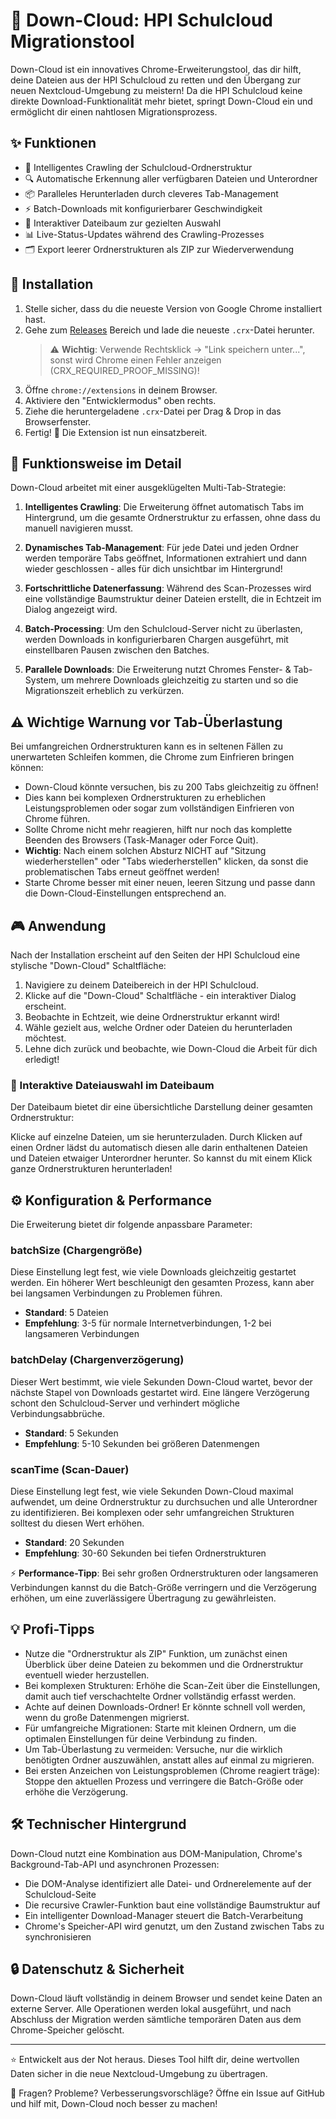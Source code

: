 # 🚀 Down-Cloud: HPI Schulcloud Migrationstool

Down-Cloud ist ein innovatives Chrome-Erweiterungstool, das dir hilft, deine Dateien aus der HPI Schulcloud zu retten und den Übergang zur neuen Nextcloud-Umgebung zu meistern! Da die HPI Schulcloud keine direkte Download-Funktionalität mehr bietet, springt Down-Cloud ein und ermöglicht dir einen nahtlosen Migrationsprozess.

## ✨ Funktionen

- 📁 Intelligentes Crawling der Schulcloud-Ordnerstruktur
- 🔍 Automatische Erkennung aller verfügbaren Dateien und Unterordner
- 📦 Paralleles Herunterladen durch cleveres Tab-Management
- ⚡ Batch-Downloads mit konfigurierbarer Geschwindigkeit
- 🧩 Interaktiver Dateibaum zur gezielten Auswahl
- 📊 Live-Status-Updates während des Crawling-Prozesses
- 🗂️ Export leerer Ordnerstrukturen als ZIP zur Wiederverwendung

## 🔧 Installation

1. Stelle sicher, dass du die neueste Version von Google Chrome installiert hast.
2. Gehe zum [Releases](https://github.com/johangrims/down-cloud/releases) Bereich und lade die neueste `.crx`-Datei herunter.
   > ⚠️ **Wichtig**: Verwende Rechtsklick → "Link speichern unter...", sonst wird Chrome einen Fehler anzeigen (CRX_REQUIRED_PROOF_MISSING)!
3. Öffne `chrome://extensions` in deinem Browser.
4. Aktiviere den "Entwicklermodus" oben rechts.
5. Ziehe die heruntergeladene `.crx`-Datei per Drag & Drop in das Browserfenster.
6. Fertig! 🎉 Die Extension ist nun einsatzbereit.

## 🚀 Funktionsweise im Detail

Down-Cloud arbeitet mit einer ausgeklügelten Multi-Tab-Strategie:

1. **Intelligentes Crawling**: Die Erweiterung öffnet automatisch Tabs im Hintergrund, um die gesamte Ordnerstruktur zu erfassen, ohne dass du manuell navigieren musst.

2. **Dynamisches Tab-Management**: Für jede Datei und jeden Ordner werden temporäre Tabs geöffnet, Informationen extrahiert und dann wieder geschlossen - alles für dich unsichtbar im Hintergrund!

3. **Fortschrittliche Datenerfassung**: Während des Scan-Prozesses wird eine vollständige Baumstruktur deiner Dateien erstellt, die in Echtzeit im Dialog angezeigt wird.

4. **Batch-Processing**: Um den Schulcloud-Server nicht zu überlasten, werden Downloads in konfigurierbaren Chargen ausgeführt, mit einstellbaren Pausen zwischen den Batches.

5. **Parallele Downloads**: Die Erweiterung nutzt Chromes Fenster- & Tab-System, um mehrere Downloads gleichzeitig zu starten und so die Migrationszeit erheblich zu verkürzen.

## ⚠️ Wichtige Warnung vor Tab-Überlastung

Bei umfangreichen Ordnerstrukturen kann es in seltenen Fällen zu unerwarteten Schleifen kommen, die Chrome zum Einfrieren bringen können:

- Down-Cloud könnte versuchen, bis zu 200 Tabs gleichzeitig zu öffnen!
- Dies kann bei komplexen Ordnerstrukturen zu erheblichen Leistungsproblemen oder sogar zum vollständigen Einfrieren von Chrome führen.
- Sollte Chrome nicht mehr reagieren, hilft nur noch das komplette Beenden des Browsers (Task-Manager oder Force Quit).
- **Wichtig**: Nach einem solchen Absturz NICHT auf "Sitzung wiederherstellen" oder "Tabs wiederherstellen" klicken, da sonst die problematischen Tabs erneut geöffnet werden!
- Starte Chrome besser mit einer neuen, leeren Sitzung und passe dann die Down-Cloud-Einstellungen entsprechend an.

## 🎮 Anwendung

Nach der Installation erscheint auf den Seiten der HPI Schulcloud eine stylische "Down-Cloud" Schaltfläche:

1. Navigiere zu deinem Dateibereich in der HPI Schulcloud.
2. Klicke auf die "Down-Cloud" Schaltfläche - ein interaktiver Dialog erscheint.
3. Beobachte in Echtzeit, wie deine Ordnerstruktur erkannt wird!
4. Wähle gezielt aus, welche Ordner oder Dateien du herunterladen möchtest.
5. Lehne dich zurück und beobachte, wie Down-Cloud die Arbeit für dich erledigt!

### 🌳 Interaktive Dateiauswahl im Dateibaum

Der Dateibaum bietet dir eine übersichtliche Darstellung deiner gesamten Ordnerstruktur:

Klicke auf einzelne Dateien, um sie herunterzuladen. Durch Klicken auf einen Ordner lädst du automatisch diesen alle darin enthaltenen Dateien und Dateien etwaiger Unterordner herunter. So kannst du mit einem Klick ganze Ordnerstrukturen herunterladen!


## ⚙️ Konfiguration & Performance

Die Erweiterung bietet dir folgende anpassbare Parameter:

### batchSize (Chargengröße)
Diese Einstellung legt fest, wie viele Downloads gleichzeitig gestartet werden. Ein höherer Wert beschleunigt den gesamten Prozess, kann aber bei langsamen Verbindungen zu Problemen führen.
- **Standard**: 5 Dateien
- **Empfehlung**: 3-5 für normale Internetverbindungen, 1-2 bei langsameren Verbindungen

### batchDelay (Chargenverzögerung)
Dieser Wert bestimmt, wie viele Sekunden Down-Cloud wartet, bevor der nächste Stapel von Downloads gestartet wird. Eine längere Verzögerung schont den Schulcloud-Server und verhindert mögliche Verbindungsabbrüche.
- **Standard**: 5 Sekunden
- **Empfehlung**: 5-10 Sekunden bei größeren Datenmengen

### scanTime (Scan-Dauer)
Diese Einstellung legt fest, wie viele Sekunden Down-Cloud maximal aufwendet, um deine Ordnerstruktur zu durchsuchen und alle Unterordner zu identifizieren. Bei komplexen oder sehr umfangreichen Strukturen solltest du diesen Wert erhöhen.
- **Standard**: 20 Sekunden
- **Empfehlung**: 30-60 Sekunden bei tiefen Ordnerstrukturen

⚡ **Performance-Tipp**: Bei sehr großen Ordnerstrukturen oder langsameren Verbindungen kannst du die Batch-Größe verringern und die Verzögerung erhöhen, um eine zuverlässigere Übertragung zu gewährleisten.

## 💡 Profi-Tipps

- Nutze die "Ordnerstruktur als ZIP" Funktion, um zunächst einen Überblick über deine Dateien zu bekommen und die Ordnerstruktur eventuell wieder herzustellen.
- Bei komplexen Strukturen: Erhöhe die Scan-Zeit über die Einstellungen, damit auch tief verschachtelte Ordner vollständig erfasst werden.
- Achte auf deinen Downloads-Ordner! Er könnte schnell voll werden, wenn du große Datenmengen migrierst.
- Für umfangreiche Migrationen: Starte mit kleinen Ordnern, um die optimalen Einstellungen für deine Verbindung zu finden.
- Um Tab-Überlastung zu vermeiden: Versuche, nur die wirklich benötigten Ordner auszuwählen, anstatt alles auf einmal zu migrieren.
- Bei ersten Anzeichen von Leistungsproblemen (Chrome reagiert träge): Stoppe den aktuellen Prozess und verringere die Batch-Größe oder erhöhe die Verzögerung.

## 🛠️ Technischer Hintergrund

Down-Cloud nutzt eine Kombination aus DOM-Manipulation, Chrome's Background-Tab-API und asynchronen Prozessen:

- Die DOM-Analyse identifiziert alle Datei- und Ordnerelemente auf der Schulcloud-Seite
- Die recursive Crawler-Funktion baut eine vollständige Baumstruktur auf
- Ein intelligenter Download-Manager steuert die Batch-Verarbeitung
- Chrome's Speicher-API wird genutzt, um den Zustand zwischen Tabs zu synchronisieren

## 🔒 Datenschutz & Sicherheit

Down-Cloud läuft vollständig in deinem Browser und sendet keine Daten an externe Server. Alle Operationen werden lokal ausgeführt, und nach Abschluss der Migration werden sämtliche temporären Daten aus dem Chrome-Speicher gelöscht.

---

⭐ Entwickelt aus der Not heraus. Dieses Tool hilft dir, deine wertvollen Daten sicher in die neue Nextcloud-Umgebung zu übertragen.

📣 Fragen? Probleme? Verbesserungsvorschläge? Öffne ein Issue auf GitHub und hilf mit, Down-Cloud noch besser zu machen!
